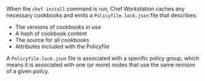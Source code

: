 When the `chef install` command is run, Chef Workstation caches any
necessary cookbooks and emits a `Policyfile.lock.json` file that
describes:

- The versions of cookbooks in use
- A hash of cookbook content
- The source for all cookbooks
- Attributes included with the Policyfile

A `Policyfile.lock.json` file is associated with a specific policy
group, which means it is associated with one (or more) nodes that use the same
revision of a given policy.
